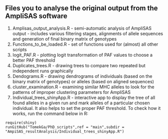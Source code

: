 ## Files you to analyse the original output from the AmpliSAS software

1. Amplisas_output_analysis.R - semi-automatic analysis of AmpliSAS output - includes various filtering stages, alignments of allele sequences and generation of final binary matrix of genotypes
2. Functions_to_be_loaded.R - set of functions used for (almost) all other scripts
3. logit_PAF.R - plotting logit transformation of PAF values to choose a better PAF threshold
4. Duplicates_trees.R - drawing trees to compare two repeated but independent runs graphically
5. Dendograms.R - drawing dendrograms of individuals (based on the binary matrix of genotypes) or alleles (based on aligned sequences)
6. cluster_examination.R - examining similar MHC alleles to look for the patterns of improper clustering parameters for AmpliSAS
7. Individual_trees_shinyApp.R - interactive app to display the tree of all found alleles in a given run and mark alleles of a particular chosen individual. It also helps to set the proper PAF threshold. To check how it works, run the command below in R:
   
```{r}
require(shiny)
runGitHub("TomekGa/PhD_scripts",ref = "main",subdir = "AmpiSAS_resultAnalysis/Individual_trees_shinyApp.R")
```
